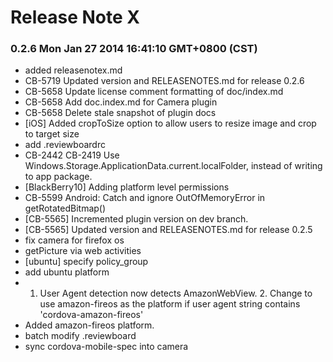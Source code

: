 <!--
#
# Licensed to the Apache Software Foundation (ASF) under one
# or more contributor license agreements.  See the NOTICE file
# distributed with this work for additional information
# regarding copyright ownership.  The ASF licenses this file
# to you under the Apache License, Version 2.0 (the
# "License"); you may not use this file except in compliance
# with the License.  You may obtain a copy of the License at
#
# http://www.apache.org/licenses/LICENSE-2.0
#
# Unless required by applicable law or agreed to in writing,
# software distributed under the License is distributed on an
# "AS IS" BASIS, WITHOUT WARRANTIES OR CONDITIONS OF ANY
#  KIND, either express or implied.  See the License for the
# specific language governing permissions and limitations
# under the License.
#
-->
# Release Note X


### 0.2.6 Mon Jan 27 2014 16:41:10 GMT+0800 (CST)
 *  added releasenotex.md
 *  CB-5719 Updated version and RELEASENOTES.md for release 0.2.6
 *  CB-5658 Update license comment formatting of doc/index.md
 *  CB-5658 Add doc.index.md for Camera plugin
 *  CB-5658 Delete stale snapshot of plugin docs
 *  [iOS] Added cropToSize option to allow users to resize image and crop to target size
 *  add .reviewboardrc
 *  CB-2442 CB-2419 Use Windows.Storage.ApplicationData.current.localFolder, instead of writing to app package.
 *  [BlackBerry10] Adding platform level permissions
 *  CB-5599 Android: Catch and ignore OutOfMemoryError in getRotatedBitmap()
 *  [CB-5565] Incremented plugin version on dev branch.
 *  [CB-5565] Updated version and RELEASENOTES.md for release 0.2.5
 *  fix camera for firefox os
 *  getPicture via web activities
 *  [ubuntu] specify policy_group
 *  add ubuntu platform
 *  1. User Agent detection now detects AmazonWebView. 2. Change to use amazon-fireos as the platform if user agent string contains 'cordova-amazon-fireos'
 *  Added amazon-fireos platform.
 *  batch modify .reviewboard
 *  sync cordova-mobile-spec into camera
